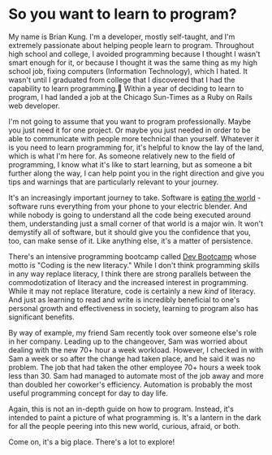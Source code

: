 # So you want to learn to program?

My name is Brian Kung. I'm a developer, mostly self-taught, and I'm extremely passionate about helping people learn to program. Throughout high school and college, I avoided programming because I thought I wasn't smart enough for it, or because I thought it was the same thing as my high school job, fixing computers (Information Technology), which I hated. It wasn't until I graduated from college that I discovered that I had the capability to learn programming. Within a year of deciding to learn to program, I had landed a job at the Chicago Sun-Times as a Ruby on Rails web developer.

I'm not going to assume that you want to program professionally. Maybe you just need it for one project. Or maybe you just needed in order to be able to communicate with people more technical than yourself. Whatever it is you need to learn programming for, it's helpful to know the lay of the land, which is what I'm here for. As someone relatively new to the field of programming, I know what it's like to start learning, but as someone a bit further along the way, I can help point you in the right direction and give you tips and warnings that are particularly relevant to your journey.

It's an increasingly important journey to take. Software is [eating the world][software.nom(world)] - software runs everything from your phone to your electric blender. And while nobody is going to understand all the code being executed around them, understanding just a small corner of that world is a major win. It won't demystify all of software, but it should give you the confidence that you, too, can make sense of it. Like anything else, it's a matter of persistence.

There's an intensive programming bootcamp called [Dev Bootcamp][dbc] whose motto is "Coding is the new literacy." While I don't think programming skills in any way replace literacy, I think there are strong parallels between the commodotization of literacy and the increased interest in programming. While it may not replace literature, code is certainly a new _kind_ of literacy. And just as learning to read and write is incredibly beneficial to one's personal growth and effectiveness in society, learning to program also has significant benefits.

By way of example, my friend Sam recently took over someone else's role in her company. Leading up to the changeover, Sam was worried about dealing with the new 70+ hour a week workload. However, I checked in with Sam a week or so after the change had taken place, and he said it was no problem. The job that had taken the other employee 70+ hours a week took less than 30. Sam had managed to automate most of the job away and more than doubled her coworker's efficiency. Automation is probably the most useful programming concept for day to day life.

Again, this is not an in-depth guide on how to program. Instead, it's intended to paint a picture of what programming is. It's a lantern in the dark for all the people peering into this new world, curious, afraid, or both.

Come on, it's a big place. There's a lot to explore!

[software.nom(world)]: http://online.wsj.com/news/articles/SB10001424053111903480904576512250915629460
[dbc]: http://devbootcamp.com/